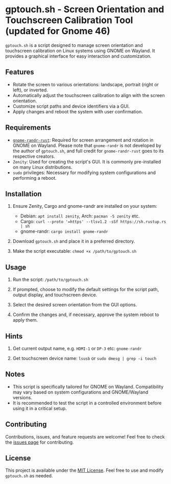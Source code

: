 # gptouch.sh - Screen Orientation and Touchscreen Calibration Tool (updated for Gnome 46)

`gptouch.sh` is a script designed to manage screen orientation and touchscreen calibration on Linux systems using GNOME on Wayland. It provides a graphical interface for easy interaction and customization.

## Features

- Rotate the screen to various orientations: landscape, portrait (right or left), or inverted.
- Automatically adjust the touchscreen calibration to align with the screen orientation.
- Customize script paths and device identifiers via a GUI.
- Apply changes and reboot the system with user confirmation.

## Requirements

- [`gnome-randr-rust`](https://github.com/maxwellainatchi/gnome-randr-rust): Required for screen arrangement and rotation in GNOME on Wayland. Please note that `gnome-randr` is not developed by the author of `gptouch.sh`, and full credit for `gnome-randr-rust` goes to its respective creators.
- `Zenity`: Used for creating the script's GUI. It is commonly pre-installed on many Linux distributions.
- `sudo` privileges: Necessary for modifying system configurations and performing a reboot.

## Installation

1. Ensure Zenity, Cargo and gnome-randr are installed on your system:
   - Debian: `apt install zenity`, Arch: `pacman -S zenity` etc.
   - Cargo: `curl --proto '=https' --tlsv1.2 -sSf https://sh.rustup.rs | sh`
   - gnome-randr: `cargo install gnome-randr`
     
3. Download `gptouch.sh` and place it in a preferred directory.
4. Make the script executable:
`chmod +x /path/to/gptouch.sh`

## Usage

1. Run the script:
`/path/to/gptouch.sh`

2. If prompted, choose to modify the default settings for the script path, output display, and touchscreen device.
3. Select the desired screen orientation from the GUI options.
4. Confirm the changes and, if necessary, approve the system reboot to apply them.

## Hints

1. Get current output name, e.g. `HDMI-1` or `DP-3` etc:
`gnome-randr`

3. Get touchscreen device name:
`lsusb`
or 
`sudo dmesg | grep -i touch`

## Notes

- This script is specifically tailored for GNOME on Wayland. Compatibility may vary based on system configurations and GNOME/Wayland versions.
- It is recommended to test the script in a controlled environment before using it in a critical setup.

## Contributing

Contributions, issues, and feature requests are welcome! Feel free to check the [issues page](link-to-issues-page) for contributing.

## License

This project is available under the [MIT License](LICENSE). Feel free to use and modify `gptouch.sh` as needed.
